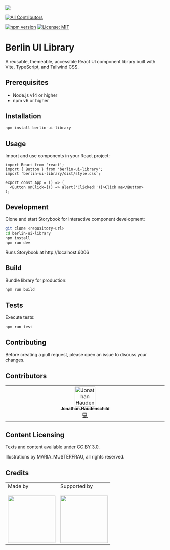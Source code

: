 ![](https://img.shields.io/badge/Built%20with%20%E2%9D%A4%EF%B8%8F-at%20Technologiestiftung%20Berlin-blue)

<!-- ALL-CONTRIBUTORS-BADGE:START -->
[![All Contributors](https://img.shields.io/badge/all_contributors-1-orange.svg?style=flat-square)](#contributors-)
<!-- ALL-CONTRIBUTORS-BADGE:END -->

[![npm version](https://img.shields.io/npm/v/berlin-ui-library?color=blue)](https://www.npmjs.com/package/berlin-ui-library)
[![License: MIT](https://img.shields.io/badge/License-MIT-green.svg)](LICENSE)

# Berlin UI Library

A reusable, themeable, accessible React UI component library built with Vite, TypeScript, and Tailwind CSS.

## Prerequisites

- Node.js v14 or higher
- npm v6 or higher

## Installation

```bash
npm install berlin-ui-library
```

## Usage

Import and use components in your React project:

```tsx
import React from 'react';
import { Button } from 'berlin-ui-library';
import 'berlin-ui-library/dist/style.css';

export const App = () => (
  <Button onClick={() => alert('Clicked!')}>Click me</Button>
);
```

## Development

Clone and start Storybook for interactive component development:

```bash
git clone <repository-url>
cd berlin-ui-library
npm install
npm run dev
```

Runs Storybook at http://localhost:6006

## Build

Bundle library for production:

```bash
npm run build
```

## Tests

Execute tests:

```bash
npm run test
```

## Contributing

Before creating a pull request, please open an issue to discuss your changes.

## Contributors

<!-- ALL-CONTRIBUTORS-LIST:START -->
<!-- prettier-ignore-start -->
<!-- markdownlint-disable -->
<table>
  <tbody>
    <tr>
      <td align="center" valign="top" width="14.28%"><a href="https://github.com/JonathanHaudenschild-TsB"><img src="https://avatars.githubusercontent.com/u/201598680?v=4?s=64" width="64px;" alt="Jonathan Haudenschild"/><br /><sub><b>Jonathan Haudenschild</b></sub></a><br /><a href="https://github.com/technologiestiftung/template-default/commits?author=JonathanHaudenschild-TsB" title="Code">💻</a></td>
    </tr>
  </tbody>
</table>

<!-- markdownlint-restore -->
<!-- prettier-ignore-end -->

<!-- ALL-CONTRIBUTORS-LIST:END -->

## Content Licensing

Texts and content available under [CC BY 3.0](https://creativecommons.org/licenses/by/3.0/).

Illustrations by MARIA_MUSTERFRAU, all rights reserved.

## Credits

<table>
  <tr>
    <td>
      Made by  <a href="https://www.technologiestiftung-berlin.de/">
        <br />
        <br />
        <img width="150" src="https://logos.citylab-berlin.org/logo-technologiestiftung-berlin-de.svg" />
      </a>
    </td>
    <td>
      Supported by <a href="https://www.berlin.de/">
        <br />
        <br />
        <img width="150" src="https://logos.citylab-berlin.org/logo-berlin.svg" />
      </a>
    </td>
  </tr>
</table>
